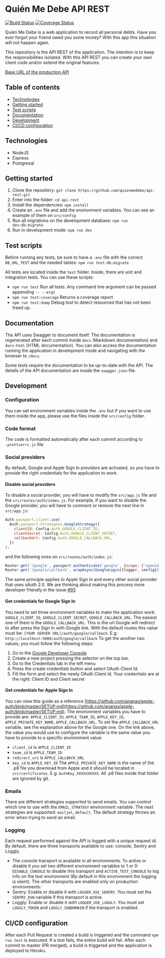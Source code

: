 # Quién Me Debe API REST

[![Build Status](https://travis-ci.com/quienmedebe/api-rest.svg?branch=master)](https://travis-ci.com/quienmedebe/api-rest)
[![Coverage Status](https://coveralls.io/repos/github/quienmedebe/api-rest/badge.svg?branch=master)](https://coveralls.io/github/quienmedebe/api-rest?branch=master)

Quién Me Debe is a web application to record all personal debts. Have you ever forgot your friend owed you some money? With this app this situation will not happen again.

This repository is the API REST of the application. The intention is to keep the responsibilities isolated. With this API REST you can create your own client code and/or extend the original features.

[Base URL of the production API](https://quienmedebe.herokuapp.com/)

## Table of contents

- [Technologies](#technologies)
- [Getting started](#getting-started)
- [Test scripts](#test-scripts)
- [Documentation](#documentation)
- [Development](#development)
- [CI/CD configuration](#cicd-configuration)

## Technologies

- NodeJS
- Express
- Postgresql

## Getting started

1. Clone the repository: `git clone https://github.com/quienmedebe/api-rest.git`
2. Enter into the folder: `cd api-rest`
3. Install the dependencies: `npm install`
4. Create an `.env` file and add the environment variables. You can see an example of them on `src/config`
5. Run all migrations on the development database: `npm run dev:db:migrate`
6. Run in development mode: `npm run dev`

## Test scripts
Before running any tests, be sure to have a `.env` file with the correct `DB_URL_TEST` and the needed tables: `npm run test:db:migrate`

All tests are located inside the `test` folder. Inside, there are unit and integration tests. You can use these scripts:
- `npm run test` Run all tests. Any command line argument can be passed appending `-- --arg1`
- `npm run test:coverage` Returns a coverage report
- `npm run test:dump` Debug tool to detect resourced that has not been freed up.

## Documentation
The API uses Swagger to document itself. The documentation is regenerated after each commit inside `docs` (Markdown documentation) and `docs-html` (HTML documentation). You can also access the documentation running the application in development mode and navigating with the browser to `/docs`.

Some tests require the documentation to be up-to-date with the API. The details of the API documentation are inside the `swagger.json` file.

## Development

### Configuration
You can set environment variables inside the `.env` but if you want to use them inside the app, please use the files inside the `src/config` folder.

### Code format
The code is formatted automatically after each commit according to `.prettierrc.js` file

### Social providers
By default, Google and Apple Sign In providers are activated, so you have to provide the right credentials for the application to work.

#### Disable social providers
To disable a social provider, you will have to modify the `src/app.js` file and the `src/routes/auth/index.js`.
For example, if you want to disable the Google provider, you will have to comment or remove the next line in `src/app.js`:
```js
Auth.passport.client.use(
  Auth.passport.Strategies.GoogleStrategy({
    clientId: Config.Auth.GOOGLE_CLIENT_ID,
    clientSecret: Config.Auth.GOOGLE_CLIENT_SECRET,
    callbackUrl: Config.Auth.GOOGLE_CALLBACK_URL,
  })
);
```
and the following ones on `src/routes/auth/index.js`:
```js
Router.get('/google', passport.authenticate('google', {scope: ['openid']}));
Router.get('/google/callback', wrapAsync(GoogleLogin({logger, config})));
```
The same principle applies to Apple Sign In and every other social provider that uses oAuth 2.0.
We are thinking about making this process more developer friendly in the issue [#93](https://github.com/quienmedebe/api-rest/issues/93)

#### Get credentials for Google Sign In
You need to set three environment variables to make the application work: `GOOGLE_CLIENT_ID`, `GOOGLE_CLIENT_SECRET`, `GOOGLE_CALLBACK_URL`.
The easiest one of them is the `GOOGLE_CALLBACK_URL`. This is the url Google will redirect to after press the Sign In with Google link. With the default routes this value must be: `[YOUR SERVER URL]/auth/google/callback`. E.g: `http://localhost:5000/auth/google/callback`
To get the another two values, you must follow the following steps:
1. Go to the [Google Developer Console](https://console.developers.google.com/apis/dashboard)
2. Create a new project pressing the selector on the top bar.
3. Go to the Credentials tab in the left menu
4. Press the create credentials button and select OAuth Client Id.
5. Fill the form and select the newly OAuth Client Id. Your credentials are at the right: Client ID and Client secret

#### Get credentials for Apple Sign In
You can view this guide as a reference [https://github.com/ananay/apple-auth/blob/master/SETUP.md](https://github.com/ananay/apple-auth/blob/master/SETUP.md).
The environment variables you have to provide are: `APPLE_CLIENT_ID`, `APPLE_TEAM_ID`, `APPLE_KEY_ID`, `APPLE_PRIVATE_KEY_NAME`, `APPLE_CALLBACK_URL`. To set the `APPLE_CALLBACK_URL` variable, see the explanation above for the Google one. On the link above, the value you would use to configure the variable is the same value you have to provide to a specific environment value:
- `client_id` is `APPLE_CLIENT_ID`
- `team_id` is `APPLE_TEAM_ID`
- `redirect_uri` is `APPLE_CALLBACK_URL`
- `key_id` is `APPLE_KEY_ID`
The `APPLE_PRIVATE_KEY_NAME` is the name of the .p8 file you download from Apple and it should be located in `src/certificates`. E.g: `AuthKey_XXXXXXXXXX`. All .p8 files inside that folder are ignored by git.

### Emails
There are different strategies supported to send emails. You can control which one to use with the `EMAIL_STRATEGY` environment variable. The next strategies are supported: `mailjet`, `default`. The default strategy throws an error when trying to send an email.

### Logging
Each request performed against the API is logged with a unique request id.
By default, there are three transports available to use: console, Sentry and Loggly.
- The console transport is available in all environments. To active or disable it you set two different environment variables to 1 or 0: `DISABLE_CONSOLE` to disable this transport and `ACTIVE_TEST_CONSOLE` to log info on the test environment (By default in this environment the logging is silent).
The other transports are enabled only on production environments:
- Sentry: Enable or disable it with `LOGGER_USE_SENTRY`. You must set the `SENTRY_DSN` variable if this transport is active.
- Loggly: Enable or disable it with `LOGGER_USE_LOGGLY`. You must set `LOGGLY_TOKEN` and `LOGGLY_SUBDOMAIN` if the transport is enabled.

## CI\/CD configuration
After each Pull Request is created a build is triggered and the command `npm run test` is executed. If a test fails, the entire build will fail.
After each commit to master (PR merged), a build is triggered and the application is deployed to Heroku.